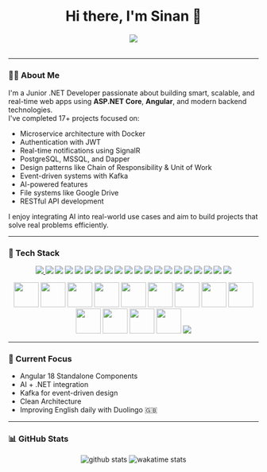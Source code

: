 <h1 align="center">
 Hi there, I'm Sinan 👋
</h1>
<h6 align="center">
  <img src="https://readme-typing-svg.herokuapp.com?font=Fira+Code&size=23&pause=1000&color=FF6EC7&center=true&vCenter=true&width=435&lines=Junior+.Net+Developer" />
</h6>

---

### 👨‍💻 About Me

I'm a Junior .NET Developer passionate about building smart, scalable, and real-time web apps using **ASP.NET Core**, **Angular**, and modern backend technologies.  
I've completed 17+ projects focused on:

- Microservice architecture with Docker  
- Authentication with JWT  
- Real-time notifications using SignalR  
- PostgreSQL, MSSQL, and Dapper  
- Design patterns like Chain of Responsibility & Unit of Work  
- Event-driven systems with Kafka  
- AI-powered features  
- File systems like Google Drive  
- RESTful API development  

I enjoy integrating AI into real-world use cases and aim to build projects that solve real problems efficiently.

---

### 🧰 Tech Stack

<p align="center">
  <a href="#" title="C#">
    <img src="https://img.shields.io/badge/C%23-%23239120?style=for-the-badge&logo=c-sharp&logoColor=white" />
  </a>
  <img src="https://img.shields.io/badge/HTML5-e34c26?style=for-the-badge&logo=html5&logoColor=white" />
  <img src="https://img.shields.io/badge/JAVASCRIPT-F7DF1E?style=for-the-badge&logo=javascript&logoColor=black" />
  <img src="https://img.shields.io/badge/GOOGLECLOUD-4285F4?style=for-the-badge&logo=googlecloud&logoColor=white" />
  <img src="https://img.shields.io/badge/.NET-512BD4?style=for-the-badge&logo=dotnet&logoColor=white" />
  <img src="https://img.shields.io/badge/ANGULAR.JS-DD0031?style=for-the-badge&logo=angularjs&logoColor=white" />
  <img src="https://img.shields.io/badge/BOOTSTRAP-7952B3?style=for-the-badge&logo=bootstrap&logoColor=white" />
  <img src="https://img.shields.io/badge/JQUERY-0769AD?style=for-the-badge&logo=jquery&logoColor=white" />
  <img src="https://img.shields.io/badge/JWT-000000?style=for-the-badge&logo=jsonwebtokens&logoColor=white" />
  <img src="https://img.shields.io/badge/RABBITMQ-FF6600?style=for-the-badge&logo=rabbitmq&logoColor=white" />
  <img src="https://img.shields.io/badge/MICROSOFT%20SQL%20SERVER-CC2927?style=for-the-badge&logo=microsoftsqlserver&logoColor=white" />
  <img src="https://img.shields.io/badge/MONGODB-47A248?style=for-the-badge&logo=mongodb&logoColor=white" />
  <img src="https://img.shields.io/badge/POSTGRES-4169E1?style=for-the-badge&logo=postgresql&logoColor=white" />
  <img src="https://img.shields.io/badge/REDIS-DC382D?style=for-the-badge&logo=redis&logoColor=white" />
  <img src="https://img.shields.io/badge/KAFKA-231F20?style=for-the-badge&logo=apachekafka&logoColor=white" />
  <img src="https://img.shields.io/badge/GITHUB-181717?style=for-the-badge&logo=github&logoColor=white" />
  <img src="https://img.shields.io/badge/GIT-F05032?style=for-the-badge&logo=git&logoColor=white" />
  <img src="https://img.shields.io/badge/DOCKER-2496ED?style=for-the-badge&logo=docker&logoColor=white" />
  <img src="https://img.shields.io/badge/POSTMAN-FF6C37?style=for-the-badge&logo=postman&logoColor=white" />
  <img src="https://img.shields.io/badge/SWAGGER-85EA2D?style=for-the-badge&logo=swagger&logoColor=black" />
</p>

<!-- Büyük Yuvarlak İkonlar (alt sıra) -->
<p align="center">
  <img height="50" src="https://cdn.jsdelivr.net/gh/devicons/devicon/icons/visualstudio/visualstudio-plain.svg" />
  <img height="50" src="https://cdn.jsdelivr.net/gh/devicons/devicon/icons/dot-net/dot-net-original.svg" />
  <img height="50" src="https://cdn.jsdelivr.net/gh/devicons/devicon/icons/csharp/csharp-original.svg" />
  <img height="50" src="https://cdn.jsdelivr.net/gh/devicons/devicon/icons/html5/html5-original.svg" />
  <img height="50" src="https://cdn.jsdelivr.net/gh/devicons/devicon/icons/css3/css3-original.svg" />
  <img height="50" src="https://cdn.jsdelivr.net/gh/devicons/devicon/icons/bootstrap/bootstrap-original.svg" />
  <img height="50" src="https://cdn.jsdelivr.net/gh/devicons/devicon/icons/jquery/jquery-original.svg" />
  <img height="50" src="https://cdn.jsdelivr.net/gh/devicons/devicon/icons/angularjs/angularjs-original.svg" />
  <img height="50" src="https://cdn.jsdelivr.net/gh/devicons/devicon/icons/javascript/javascript-original.svg" />
  <img height="50" src="https://cdn.jsdelivr.net/gh/devicons/devicon/icons/mongodb/mongodb-original.svg" />
  <img height="50" src="https://cdn.jsdelivr.net/gh/devicons/devicon/icons/redis/redis-original.svg" />
  <img height="50" src="https://cdn.jsdelivr.net/gh/devicons/devicon/icons/docker/docker-original.svg" />
  <img height="50" src="https://cdn.jsdelivr.net/gh/devicons/devicon/icons/git/git-original.svg" />
 <img src="https://img.shields.io/badge/KAFKA-231F20?style=for-the-badge&logo=apachekafka&logoColor=white" />
</p>

---

### 🚀 Current Focus

- Angular 18 Standalone Components  
- AI + .NET integration  
- Kafka for event-driven design  
- Clean Architecture  
- Improving English daily with Duolingo 🇬🇧

---


### 📊 GitHub Stats

<p align="center">
  <img src="https://github-readme-stats.vercel.app/api?username=Sinantosun&show_icons=true&count_private=true&hide_title=true&hide=prs&theme=radical" alt="github stats" />
  <img src="https://github-readme-stats.vercel.app/api/wakatime?username=username&theme=radical" alt="wakatime stats" />
</p>



